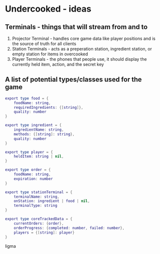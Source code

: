 # Undercooked - ideas

## Terminals - things that will stream from and to

1. Projector Terminal - handles core game data like player positions and is the source of truth for all clients
2. Station Terminals - acts as a preperation station, ingredient station, or empty station for items in overcooked
3. Player Terminals - the phones that people use, it should display the currently held item, action, and the secret key

## A list of potential types/classes used for the game

```lua
export type food = {
    foodName: string,
    requiredIngredients: {[string]},
    quality: number
}

export type ingredient = {
    ingredientName: string,
    methods: {[string]: string},
    quality: number
}

export type player = {
    heldItem: string | nil,
}

export type order = {
    foodName: string,
    expiration: number
}

export type stationTerminal = {
    terminalName: string,
    onStation: ingredient | food | nil,
    terminalType: string
}

export type coreTrackedData = {
    currentOrders: {order},
    orderProgress: {completed: number, failed: number},
    players = {[string]: player}
}
```
ligma 